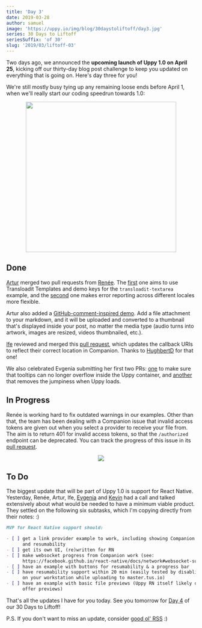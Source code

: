 ```yaml
---
title: 'Day 3'
date: 2019-03-28
author: samuel
image: 'https://uppy.io/img/blog/30daystoliftoff/day3.jpg'
series: 30 Days to Liftoff
seriesSuffix: 'of 30'
slug: '2019/03/liftoff-03'
---
```


Two days ago, we announced the **upcoming launch of Uppy 1.0 on April 25**,
kicking off our thirty-day blog post challenge to keep you updated on everything
that is going on. Here's day three for you!

<!--truncate-->

We're still mostly busy tying up any remaining loose ends before April 1, when
we'll really start our coding speedrun towards 1.0:

<center><img width="400" src="/img/blog/30daystoliftoff/day3.jpg" /><br /></center>

## Done

[Artur](https://github.com/arturi) merged two pull requests from
[Renée](https://github.com/goto-bus-stop). The
[first](https://github.com/transloadit/uppy/pull/1375) one aims to use
Transloadit Templates and demo keys for the `transloadit-textarea` example, and
the [second](https://github.com/transloadit/uppy/pull/1374) one makes error
reporting across different locales more flexible.

Artur also added a [GitHub-comment-inspired demo](/examples/markdown-snippets/).
Add a file attachment to your markdown, and it will be uploaded and converted to
a thumbnail that's displayed inside your post, no matter the media type (audio
turns into artwork, images are resized, videos thumbnailed, etc.).

[Ife](https://github.com/ifedapoolarewaju) reviewed and merged this
[pull request](https://github.com/transloadit/uppy/pull/1366), which updates the
callback URIs to reflect their correct location in Companion. Thanks to
[HughbertD](https://github.com/HughbertD) for that one!

We also celebrated Evgenia submitting her first two PRs:
[one](https://github.com/transloadit/uppy/pull/1382) to make sure that tooltips
can no longer overflow inside the Uppy container, and
[another](https://github.com/transloadit/uppy/pull/1383) that removes the
jumpiness when Uppy loads.

## In Progress

Renée is working hard to fix outdated warnings in our examples. Other than that,
the team has been dealing with a Companion issue that invalid access tokens are
given out when you select a provider to receive your file from. The aim is to
return 401 for invalid access tokens, so that the `/authorized` endpoint can be
deprecated. You can track the progress of this issue in its
[pull request](https://github.com/transloadit/uppy/pull/1298).

<center><img src="/img/blog/30daystoliftoff/2019-03-27-board02.png" /></center>

## To Do

The biggest update that will be part of Uppy 1.0 is support for React Native.
Yesterday, Renée, Artur, Ife, [Evgenia](https://github.com/lakesare) and
[Kevin](https://github.com/kvz) had a call and talked extensively about what
would be needed to have a minimum viable product. They settled on the following
six subtasks, which I'm copying directly from their notes: :)

```markdown
MVP for React Native support should:

- [ ] get a link provider example to work, including showing Companion progress
      and resumability
- [ ] get its own UI, (re)written for RN
- [ ] make websocket progress from Companion work (see:
      https://facebook.github.io/react-native/docs/network#websocket-support)
- [ ] have an example with buttons for resumability & a progress bar
- [ ] have resumability support within 20 min (easily tested by disabling WiFi
      on your workstation while uploading to master.tus.io)
- [ ] have an example with basic file previews (Uppy RN itself likely does not
      offer previews)
```

That's all the updates I have for you today. See you tomorrow for
[Day 4](/blog/2019/03/liftoff-04/) of our 30 Days to Liftoff!

P.S. If you don't want to miss an update, consider
[good ol' RSS](https://uppy.io/atom.xml) :)
